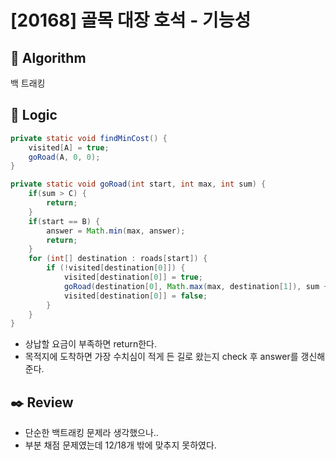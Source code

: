 # [20168] 골목 대장 호석 - 기능성

## :pushpin: **Algorithm**

백 트래킹

## :round_pushpin: **Logic**

```java
private static void findMinCost() {
	visited[A] = true;
	goRoad(A, 0, 0);
}

private static void goRoad(int start, int max, int sum) {
	if(sum > C) {
		return;
	}
	if(start == B) {
		answer = Math.min(max, answer);
		return;
	}
	for (int[] destination : roads[start]) {
		if (!visited[destination[0]]) {
			visited[destination[0]] = true;
			goRoad(destination[0], Math.max(max, destination[1]), sum += destination[1]);
			visited[destination[0]] = false;
		}
	}
}
```

- 상납할 요금이 부족하면 return한다.
- 목적지에 도착하면 가장 수치심이 적게 든 길로 왔는지 check 후 answer를 갱신해준다.

## :black_nib: **Review**

- 단순한 백트래킹 문제라 생각했으나..
- 부분 채점 문제였는데 12/18개 밖에 맞추지 못하였다.
